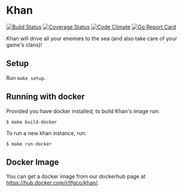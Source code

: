 # Khan

[![Build Status](https://travis-ci.org/topfreegames/khan.svg?branch=master)](https://travis-ci.org/topfreegames/khan)
[![Coverage Status](https://coveralls.io/repos/github/topfreegames/khan/badge.svg?branch=master)](https://coveralls.io/github/topfreegames/khan?branch=master)
[![Code Climate](https://codeclimate.com/github/topfreegames/khan/badges/gpa.svg)](https://codeclimate.com/github/topfreegames/khan)
[![Go Report Card](https://goreportcard.com/badge/github.com/topfreegames/khan)](https://goreportcard.com/report/github.com/topfreegames/khan)

Khan will drive all your enemies to the sea (and also take care of your game's clans)!


## Setup

Run `make setup`.


## Running with docker

Provided you have docker installed, to build Khan's image run:

    $ make build-docker

To run a new khan instance, run:

    $ make run-docker


## Docker Image

You can get a docker image from our dockerhub page at https://hub.docker.com/r/tfgco/khan/.
